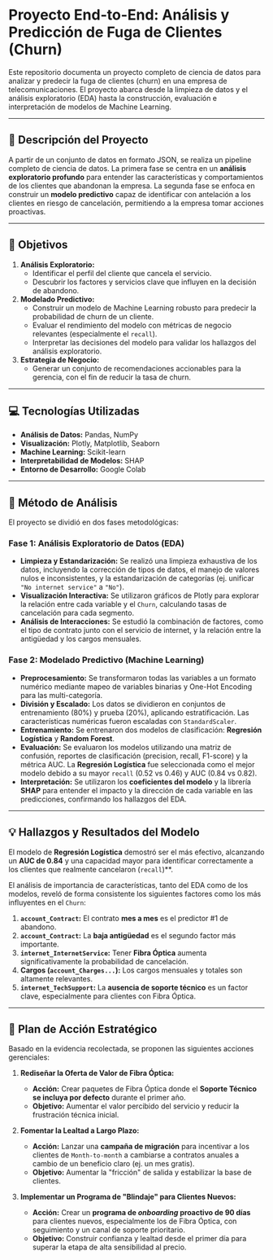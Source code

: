 # Proyecto End-to-End: Análisis y Predicción de Fuga de Clientes (Churn)

Este repositorio documenta un proyecto completo de ciencia de datos para analizar y predecir la fuga de clientes (churn) en una empresa de telecomunicaciones. El proyecto abarca desde la limpieza de datos y el análisis exploratorio (EDA) hasta la construcción, evaluación e interpretación de modelos de Machine Learning.

---

## 📝 Descripción del Proyecto

A partir de un conjunto de datos en formato JSON, se realiza un pipeline completo de ciencia de datos. La primera fase se centra en un **análisis exploratorio profundo** para entender las características y comportamientos de los clientes que abandonan la empresa. La segunda fase se enfoca en construir un **modelo predictivo** capaz de identificar con antelación a los clientes en riesgo de cancelación, permitiendo a la empresa tomar acciones proactivas.

---

## 🎯 Objetivos

1.  **Análisis Exploratorio:**
    * Identificar el perfil del cliente que cancela el servicio.
    * Descubrir los factores y servicios clave que influyen en la decisión de abandono.
2.  **Modelado Predictivo:**
    * Construir un modelo de Machine Learning robusto para predecir la probabilidad de churn de un cliente.
    * Evaluar el rendimiento del modelo con métricas de negocio relevantes (especialmente el `recall`).
    * Interpretar las decisiones del modelo para validar los hallazgos del análisis exploratorio.
3.  **Estrategia de Negocio:**
    * Generar un conjunto de recomendaciones accionables para la gerencia, con el fin de reducir la tasa de churn.

---

## 💻 Tecnologías Utilizadas

* **Análisis de Datos:** Pandas, NumPy
* **Visualización:** Plotly, Matplotlib, Seaborn
* **Machine Learning:** Scikit-learn
* **Interpretabilidad de Modelos:** SHAP
* **Entorno de Desarrollo:** Google Colab

---

## 🔬 Método de Análisis

El proyecto se dividió en dos fases metodológicas:

### Fase 1: Análisis Exploratorio de Datos (EDA)
* **Limpieza y Estandarización:** Se realizó una limpieza exhaustiva de los datos, incluyendo la corrección de tipos de datos, el manejo de valores nulos e inconsistentes, y la estandarización de categorías (ej. unificar `"No internet service"` a `"No"`).
* **Visualización Interactiva:** Se utilizaron gráficos de Plotly para explorar la relación entre cada variable y el `Churn`, calculando tasas de cancelación para cada segmento.
* **Análisis de Interacciones:** Se estudió la combinación de factores, como el tipo de contrato junto con el servicio de internet, y la relación entre la antigüedad y los cargos mensuales.

### Fase 2: Modelado Predictivo (Machine Learning)
* **Preprocesamiento:** Se transformaron todas las variables a un formato numérico mediante mapeo de variables binarias y One-Hot Encoding para las multi-categoría.
* **División y Escalado:** Los datos se dividieron en conjuntos de entrenamiento (80%) y prueba (20%), aplicando estratificación. Las características numéricas fueron escaladas con `StandardScaler`.
* **Entrenamiento:** Se entrenaron dos modelos de clasificación: **Regresión Logística** y **Random Forest**.
* **Evaluación:** Se evaluaron los modelos utilizando una matriz de confusión, reportes de clasificación (precision, recall, F1-score) y la métrica AUC. La **Regresión Logística** fue seleccionada como el mejor modelo debido a su mayor `recall` (0.52 vs 0.46) y AUC (0.84 vs 0.82).
* **Interpretación:** Se utilizaron los **coeficientes del modelo** y la librería **SHAP** para entender el impacto y la dirección de cada variable en las predicciones, confirmando los hallazgos del EDA.

---

## 💡 Hallazgos y Resultados del Modelo

El modelo de **Regresión Logística** demostró ser el más efectivo, alcanzando un **AUC de 0.84** y una capacidad mayor para identificar correctamente a los clientes que realmente cancelaron (`recall`)**.

El análisis de importancia de características, tanto del EDA como de los modelos, reveló de forma consistente los siguientes factores como los más influyentes en el `Churn`:

1.  **`account_Contract`:** El contrato **mes a mes** es el predictor #1 de abandono.
2.  **`account_Contract`:** La **baja antigüedad** es el segundo factor más importante.
3.  **`internet_InternetService`:** Tener **Fibra Óptica** aumenta significativamente la probabilidad de cancelación.
4.  **Cargos (`account_Charges...`):** Los cargos mensuales y totales son altamente relevantes.
5.  **`internet_TechSupport`:** La **ausencia de soporte técnico** es un factor clave, especialmente para clientes con Fibra Óptica.

---

## 🚀 Plan de Acción Estratégico

Basado en la evidencia recolectada, se proponen las siguientes acciones gerenciales:

1.  **Rediseñar la Oferta de Valor de Fibra Óptica:**
    * **Acción:** Crear paquetes de Fibra Óptica donde el **Soporte Técnico se incluya por defecto** durante el primer año.
    * **Objetivo:** Aumentar el valor percibido del servicio y reducir la frustración técnica inicial.

2.  **Fomentar la Lealtad a Largo Plazo:**
    * **Acción:** Lanzar una **campaña de migración** para incentivar a los clientes de `Month-to-month` a cambiarse a contratos anuales a cambio de un beneficio claro (ej. un mes gratis).
    * **Objetivo:** Aumentar la "fricción" de salida y estabilizar la base de clientes.

3.  **Implementar un Programa de "Blindaje" para Clientes Nuevos:**
    * **Acción:** Crear un **programa de *onboarding* proactivo de 90 días** para clientes nuevos, especialmente los de Fibra Óptica, con seguimiento y un canal de soporte prioritario.
    * **Objetivo:** Construir confianza y lealtad desde el primer día para superar la etapa de alta sensibilidad al precio.
